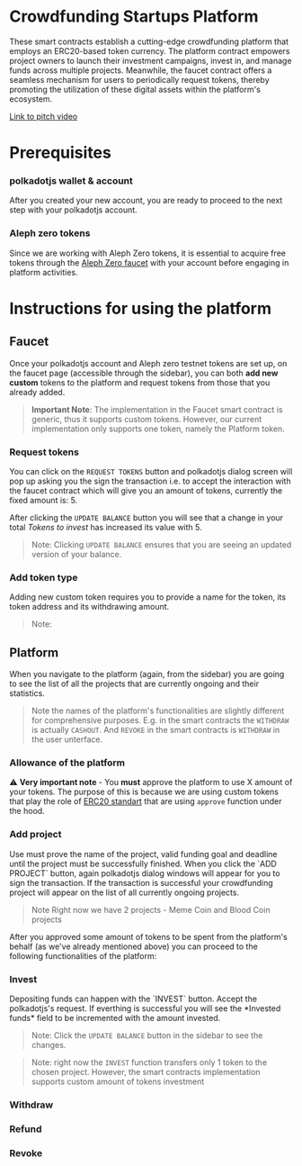 # Crowdfunding Startups Platform

These smart contracts establish a cutting-edge crowdfunding platform that employs an ERC20-based token currency. The platform contract empowers project owners to launch their investment campaigns, invest in, and manage funds across multiple projects. Meanwhile, the faucet contract offers a seamless mechanism for users to periodically request tokens, thereby promoting the utilization of these digital assets within the platform's ecosystem.

[Link to pitch video]()

# Prerequisites
<h3>polkadotjs wallet & account</h3>

After you created your new account, you are ready to proceed to the next step with your polkadotjs account.

<h3>Aleph zero tokens</h3>

Since we are working with Aleph Zero tokens, it is essential to acquire free tokens through the [Aleph Zero faucet](https://faucet.test.azero.dev/) with your account before engaging in platform activities.

# Instructions for using the platform

<h2>Faucet</h2>

Once your polkadotjs account and Aleph zero testnet tokens are set up, on the faucet page (accessible through the sidebar), you can both **add new custom** tokens to the platform and request tokens from those that you already added.

> **Important Note**: The implementation in the Faucet smart contract is generic, thus it supports custom tokens. However, our current implementation only supports one token, namely the Platform token.

<h3>Request tokens</h3>

You can click on the `REQUEST TOKENS` button and polkadotjs dialog screen will pop up asking you the sign the transaction i.e. to accept the interaction with the faucet contract which will give you an amount of tokens, currently the fixed amount is: 5.

After clicking the `UPDATE BALANCE` button you will see that a change in your total *Tokens to invest* has increased its value with 5.

> Note: Clicking `UPDATE BALANCE` ensures that you are seeing an updated version of your balance.

<h3>Add token type</h3>
Adding new custom token requires you to provide a name for the token, its token address and its withdrawing amount.

> Note: 

<h2>Platform</h2>
When you navigate to the platform (again, from the sidebar) you are going to see the list of all the projects that are currently ongoing and their statistics.

> Note the names of the platform's functionalities are slightly different for comprehensive purposes. E.g. in the smart contracts the `WITHDRAW` is actually `CASHOUT`. And `REVOKE` in the smart contracts is `WITHDRAW` in the user unterface.


<h3>Allowance of the platform</h3>

⚠️ **Very important note** - You **must** approve the platform to use X amount of your tokens. The purpose of this is because we are using custom tokens that play the role of [ERC20 standart](https://ethereum.org/en/developers/docs/standards/tokens/erc-20/) that are using `approve` function under the hood.

<h3>Add project</h3>
Use must prove the name of the project, valid funding goal and deadline until the project must be successfully finished. When you click the `ADD PROJECT` button, again polkadotjs dialog windows will appear for you to sign the transaction. If the transaction is successful your crowdfunding project will appear on the list of all currently ongoing projects.

> Note Right now we have 2 projects - Meme Coin and Blood Coin projects

After you approved some amount of tokens to be spent from the platform's behalf (as we've already mentioned above) you can proceed to the following functionalities of the platform:

<h3>Invest</h3>
Depositing funds can happen with the `INVEST` button. Accept the polkadotjs's request. If everthing is successful you will see the *Invested funds* field to be incremented with the amount invested.

> Note: Click the `UPDATE BALANCE` button in the sidebar to see the changes.

> Note: right now the `INVEST` function transfers only 1 token to the chosen project. However, the smart contracts implementation supports custom amount of tokens investment

<h3>Withdraw</h3>

<h3>Refund</h3>

<h3>Revoke</h3>